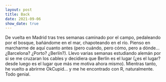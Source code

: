 ```yaml
---
layout: post
title: Back
date: 2021-09-06
show_date: true
---
```


De vuelta en Madrid tras tres semanas caminado por el campo, pedaleando por el bosque, bañándome en el mar, chapoteando en el río. Pienso en marcharme de aquí cuanto antes (pero cuándo, pero cómo, pero a dónde… ¿Barcelona? ¿Porto? ¿Berlín?). Llevo varias semanas estudiando alemán por si se me cruzaran los cables y decidiera que Berlín es el lugar (¿es el lugar? desde luego es el lugar que más me motiva ahora mismo). Mientras tanto, he vuelto a abrirme OkCupid… y me he encontrado con R, naturalmente. Todo genial.